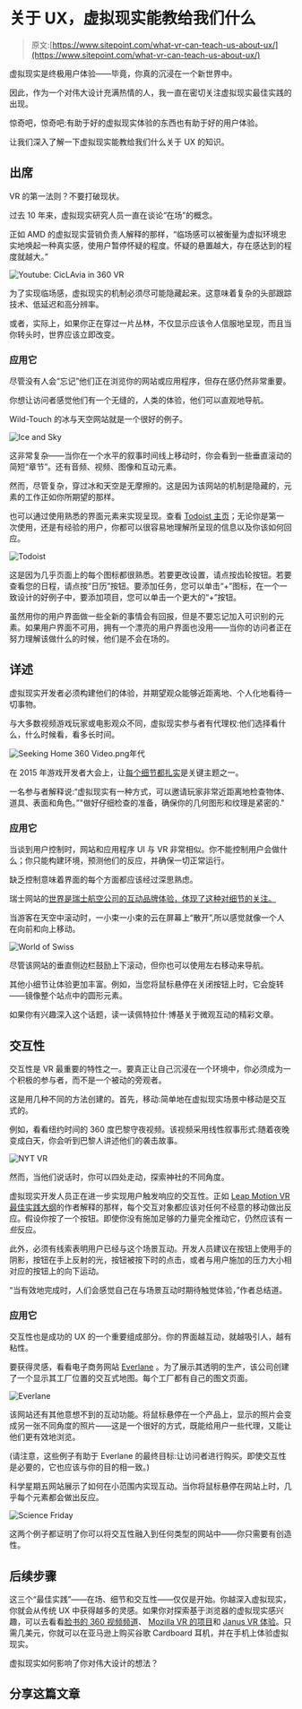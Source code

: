# 关于 UX，虚拟现实能教给我们什么

> 原文:[https://www.sitepoint.com/what-vr-can-teach-us-about-ux/](https://www.sitepoint.com/what-vr-can-teach-us-about-ux/)

虚拟现实是终极用户体验——毕竟，你真的沉浸在一个新世界中。

因此，作为一个对伟大设计充满热情的人，我一直在密切关注虚拟现实最佳实践的出现。

惊奇吧，惊奇吧:有助于好的虚拟现实体验的东西也有助于好的用户体验。

让我们深入了解一下虚拟现实能教给我们什么关于 UX 的知识。

## 出席

VR 的第一法则？不要打破现状。

过去 10 年来，虚拟现实研究人员一直在谈论“在场”的概念。

正如 AMD 的虚拟现实营销负责人解释的那样，“临场感可以被衡量为虚拟环境忠实地唤起一种真实感，使用户暂停怀疑的程度。怀疑的悬置越大，存在感达到的程度就越大。”

![Youtube: CicLAvia in 360 VR](../Images/256c387f1836c4bfdcf53624d70a574b.png)

为了实现临场感，虚拟现实的机制必须尽可能隐藏起来。这意味着复杂的头部跟踪技术、低延迟和高分辨率。

或者，实际上，如果你正在穿过一片丛林，不仅显示应该令人信服地呈现，而且当你转头时，世界应该立即改变。

### 应用它

尽管没有人会“忘记”他们正在浏览你的网站或应用程序，但存在感仍然非常重要。

你想让访问者感觉他们有一个无缝的，人类的体验，他们可以直观地导航。

Wild-Touch 的冰与天空网站就是一个很好的例子。

![Ice and Sky](../Images/885cd61a6dbe3de418f303869762d2f3.png)

这非常复杂——当你在一个水平的叙事时间线上移动时，你会看到一些垂直滚动的简短“章节”。还有音频、视频、图像和互动元素。

然而，尽管复杂，穿过冰和天空是无摩擦的。这是因为该网站的机制是隐藏的，元素的工作正如你所期望的那样。

也可以通过使用熟悉的界面元素来实现呈现。查看 [Todoist 主页](https://en.todoist.com/)；无论你是第一次使用，还是有经验的用户，你都可以很容易地理解所呈现的信息以及你该如何回应。

![Todoist](../Images/c70c56f40737986d91c9f1cf5bdf5319.png)

这是因为几乎页面上的每个图标都很熟悉。若要更改设置，请点按齿轮按钮。若要查看您的日程，请点按“日历”按钮。要添加任务，您可以单击“+”图标，在一个一致设计的好例子中，要添加项目，您可以单击一个更大的“+”按钮。

虽然用你的用户界面做一些全新的事情会有回报，但是不要忘记加入可识别的元素。如果用户界面不可用，拥有一个漂亮的用户界面也没用——当你的访问者正在努力理解该做什么的时候，他们是不会在场的。

## 详述

虚拟现实开发者必须构建他们的体验，并期望观众能够近距离地、个人化地看待一切事物。

与大多数视频游戏玩家或电影观众不同，虚拟现实参与者有代理权:他们选择看什么，什么时候看，看多长时间。

![Seeking Home 360 Video.png](../Images/558ccb758df80840e8f61dc8b94df5b2.png)年代

在 2015 年游戏开发者大会上，让[每个细节都扎实](http://dsky9.com/rift/vr-design-best-practices/)是关键主题之一。

一名参与者解释说:“虚拟现实有一种方式，可以邀请玩家非常近距离地检查物体、道具、表面和角色。”"做好仔细检查的准备，确保你的几何图形和纹理是紧密的."

### 应用它

当谈到用户控制时，网站和应用程序 UI 与 VR 非常相似。你不能控制用户会做什么；你只能构建环境，预测他们的反应，并确保一切正常运行。

缺乏控制意味着界面的每个方面都应该经过深思熟虑。

瑞士网站的[世界是瑞士航空公司的互动品牌体验，体现了这种对细节的关注。](http://www.world-of-swiss.com/en)

当游客在天空中滚动时，一小束一小束的云在屏幕上“散开”,所以感觉就像一个人在向前和向上移动。

![World of Swiss](../Images/b315998526574498b7bddcc9be6ae0ae.png)

尽管该网站的垂直侧边栏鼓励上下滚动，但你也可以使用左右移动来导航。

其他小细节让体验更加丰富。例如，当您将鼠标悬停在关闭按钮上时，它会旋转——镜像整个站点中的圆形元素。

如果你有兴趣深入这个话题，读一读佩特拉什·博基关于微观互动的精彩文章。

## 交互性

交互性是 VR 最重要的特性之一。要真正让自己沉浸在一个环境中，你必须成为一个积极的参与者，而不是一个被动的旁观者。

这是用几种不同的方法创建的。首先，移动:简单地在虚拟现实场景中移动是交互式的。

例如，看看纽约时间的 360 度巴黎守夜视频。该视频采用线性叙事形式:随着夜晚变成白天，你会听到巴黎人讲述他们的袭击故事。

![NYT VR](../Images/45d1f53bb8a4ad68df0d7ef8279e007f.png)

然而，当他们说话时，你可以四处走动，探索神社的不同角度。

虚拟现实开发人员正在进一步实现用户触发响应的交互性。正如 [Leap Motion VR 最佳实践大纲](http://dsky.co/downloads/leap/LeapMotion_VR_Best_Practices_Guidelines.pdf)的作者解释的那样，每个交互对象都应该对任何不经意的移动做出反应。假设你按了一个按钮。即使你没有施加足够的力量完全推动它，仍然应该有*一些*反应。

此外，必须有线索表明用户已经与这个场景互动。开发人员建议在按钮上使用手的阴影，按钮在手上反射的光，按钮被按下时的点击，或者与用户施加的压力大小相对应的按钮上的向下运动。

“当有效地完成时，人们会感觉自己在与场景互动时期待触觉体验，”作者总结道。

### 应用它

交互性也是成功的 UX 的一个重要组成部分。你的界面越互动，就越吸引人，越有粘性。

要获得灵感，看看电子商务网站 [Everlane](http://everlane.com) 。为了展示其透明的生产，该公司创建了一个显示其工厂位置的交互式地图。每个工厂都有自己的图文页面。

![Everlane](../Images/3c5d6ca0d5ad59471a4afbc5b15c883a.png)

该网站还有其他意想不到的互动功能。将鼠标悬停在一个产品上，显示的照片会变成另一张不同角度的照片——这是一个很好的方式，既能给用户一些代理，又能让他们更有效地浏览。

(请注意，这些例子有助于 Everlane 的最终目标:让访问者进行购买。即使交互性是必要的，它也应该与你的目的相一致。)

科学星期五网站展示了如何在小范围内实现互动。当你将鼠标悬停在网站上时，几乎每个元素都会做出反应。

![Science Friday](../Images/8316ad8a67a2f564edaff5c4805c5057.png)

这两个例子都证明了你可以将交互性融入到任何类型的网站中——你只需要有创造性。

## 后续步骤

这三个“最佳实践”——在场、细节和交互性——仅仅是开始。你越深入虚拟现实，你就会从传统 UX 中获得越多的灵感。如果你对探索基于浏览器的虚拟现实感兴趣，可以去看看[脸书的 360 视频频道](https://www.youtube.com/channel/UCzuqhhs6NWbgTzMuM09WKDQ)、 [Mozilla VR 的项目](http://mozvr.com/projects/)和 [Janus VR 体验](http://www.janusvr.com/)。只需几美元，你就可以在亚马逊上购买谷歌 Cardboard 耳机，并在手机上体验虚拟现实。

虚拟现实如何影响了你对伟大设计的想法？

## 分享这篇文章